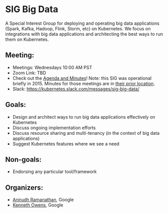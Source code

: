# SIG Big Data

A Special Interest Group for deploying and operating big data applications (Spark, Kafka, Hadoop, Flink, Storm, etc) on Kubernetes. We focus on integrations with big data applications and architecting the best ways to run them on Kubernetes.

## Meeting:

* Meetings: Wednesdays 10:00 AM PST
* Zoom Link: TBD
* Check out the [Agenda and Minutes](https://docs.google.com/document/d/1pnF38NF6N5eM8DlK088XUW85Vms4V2uTsGZvSp8MNIA/edit)! Note: this SIG was operational briefly in 2015. Minutes for those meetings are in [their prior location](https://docs.google.com/document/u/1/d/1YhNLN39f5oZ4AHn_g7vBp0LQd7k37azL7FkWG8CEDrE/edit).
* Slack: https://kubernetes.slack.com/messages/sig-big-data/

## Goals:

* Design and architect ways to run big data applications effectively on Kubernetes
* Discuss ongoing implementation efforts
* Discuss resource sharing and multi-tenancy (in the context of big data applications)
* Suggest Kubernetes features where we see a need

## Non-goals:

* Endorsing any particular tool/framework

## Organizers:

* [Anirudh Ramanathan](https://github.com/foxish), Google
* [Kenneth Owens](https://github.com/kow3ns), Google

